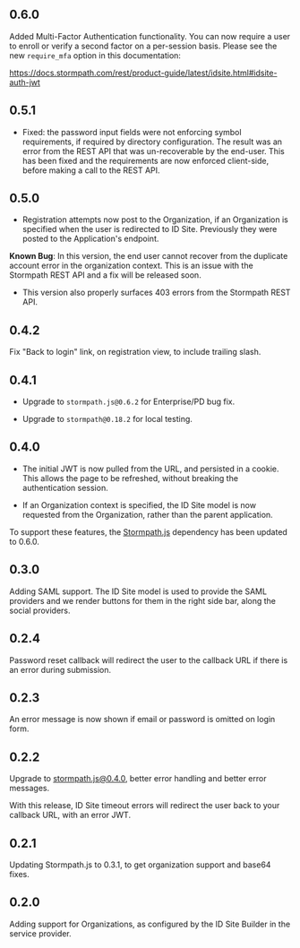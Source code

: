## 0.6.0

Added Multi-Factor Authentication functionality.  You can now require a user to enroll or verify a second factor on a per-session basis.  Please see the new
`require_mfa` option in this documentation:

https://docs.stormpath.com/rest/product-guide/latest/idsite.html#idsite-auth-jwt

## 0.5.1

* Fixed: the password input fields were not enforcing symbol requirements, if
required by directory configuration.  The result was an error from the REST API
that was un-recoverable by the end-user.  This has been fixed and the
requirements are now enforced client-side, before making a call to the REST API.

## 0.5.0

* Registration attempts now post to the Organization, if an Organization is
specified when the user is redirected to ID Site.  Previously they were posted
to the Application's endpoint.

 **Known Bug**: In this version, the end user cannot recover from the duplicate
 account error in the organization context.  This is an issue with the Stormpath
 REST API and a fix will be released soon.

* This version also properly surfaces 403 errors from the Stormpath REST API.

## 0.4.2

Fix "Back to login" link, on registration view, to include trailing slash.

## 0.4.1

* Upgrade to `stormpath.js@0.6.2` for Enterprise/PD bug fix.

* Upgrade to `stormpath@0.18.2` for local testing.

## 0.4.0

* The initial JWT is now pulled from the URL, and persisted in a cookie.  This
allows the page to be refreshed, without breaking the authentication session.

* If an Organization context is specified, the ID Site model is now requested
from the Organization, rather than the parent application.

To support these features, the [Stormpath.js][] dependency has been updated to
0.6.0.

## 0.3.0

Adding SAML support. The ID Site model is used to provide the SAML providers and
we render buttons for them in the right side bar, along the social providers.

## 0.2.4

Password reset callback will redirect the user to the callback URL if there is
an error during submission.

## 0.2.3

An error message is now shown if email or password is omitted on login form.

## 0.2.2

Upgrade to stormpath.js@0.4.0, better error handling and better error messages.

With this release, ID Site timeout errors will redirect the user back to your
callback URL, with an error JWT.

## 0.2.1

Updating Stormpath.js to 0.3.1, to get organization support and base64 fixes.

## 0.2.0

Adding support for Organizations, as configured by the ID Site Builder in the
service provider.

[Stormpath.js]: https://github.com/stormpath/stormpath.js
